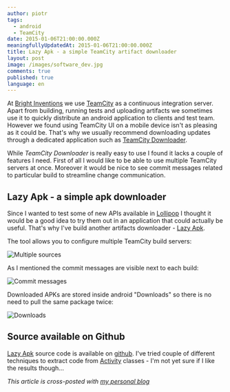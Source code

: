 ```yaml
---
author: piotr
tags:
  - android
  - TeamCity
date: 2015-01-06T21:00:00.000Z
meaningfullyUpdatedAt: 2015-01-06T21:00:00.000Z
title: Lazy Apk - a simple TeamCity artifact downloader
layout: post
image: /images/software_dev.jpg
comments: true
published: true
language: en
---
```

At [Bright Inventions](/) we use [TeamCity](https://www.jetbrains.com/teamcity/) as a continuous integration server. Apart from building, running tests and uploading artifacts we sometimes use it to quickly distribute an android application to clients and test team. However we found using TeamCity UI on a mobile device isn't as pleasing as it could be. That's why we usually recommend downloading updates through a dedicated application such as [TeamCity Downloader](https://play.google.com/store/apps/details?id=com.raidzero.teamcitydownloader).

While *TeamCity Downloader* is really easy to use I found it lacks a couple of features I need. First of all I would like to be able to use multiple TeamCity servers at once. Moreover it would be nice to see commit messages related to particular build to streamline change communication.

## Lazy Apk - a simple apk downloader

Since I wanted to test some of new APIs available in [Lollipop](https://www.android.com/versions/lollipop-5-0/) I thought it would be a good idea to try them out in an application that could actually be useful. That's why I've build another artifacts downloader - [Lazy Apk](https://play.google.com/store/apps/details?id=pl.brightinventions.lazyapk).

The tool allows you to configure multiple TeamCity build servers:

![Multiple sources](../../static/images/lazy_apk_sources.png "Sources")

As I mentioned the commit messages are visible next to each build:

![Commit messages](../../static/images/lazy_apk_builds.png "Commit messages")

Downloaded APKs are stored inside android "Downloads" so there is no need to pull the same package twice:

![Downloads](../../static/images/lazy_apk_downloads.png "Downloads")

## Source available on Github

[Lazy Apk](https://play.google.com/store/apps/details?id=pl.brightinventions.lazyapk) source code is available on [github](https://github.com/bright/lazyapk). I've tried couple of different techniques to extract code from [Activity](http://developer.android.com/reference/android/app/Activity.html) classes - I'm not yet sure if I like the results though...

*This article is cross-posted with [my personal blog](https://miensol.pl)*
